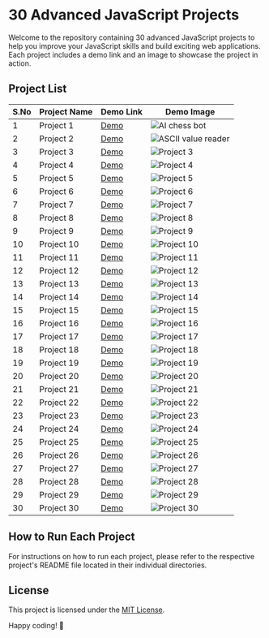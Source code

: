 # 30 Advanced JavaScript Projects

Welcome to the repository containing 30 advanced JavaScript projects to help you improve your JavaScript skills and build exciting web applications. Each project includes a demo link and an image to showcase the project in action.

## Project List

| S.No | Project Name          | Demo Link                                     | Demo Image                                    |
|------|-----------------------|-----------------------------------------------|-----------------------------------------------|
| 1    | Project 1             | [Demo](project1-demo-link)                   | ![AI chess bot](https://github.com/abdul-1432/30_Adv_JS_Projects/assets/124916666/959bbe5e-0b34-4afc-96dd-93da026badb7) |
| 2    | Project 2             | [Demo](project2-demo-link)                   | ![ASCII value reader](https://github.com/abdul-1432/30_Adv_JS_Projects/assets/124916666/c28445b1-aaa2-4261-b113-99a7b1c4cb2a)|
| 3    | Project 3             | [Demo](project3-demo-link)                   | ![Project 3](project3-demo-image.png)         |
| 4    | Project 4             | [Demo](project4-demo-link)                   | ![Project 4](project4-demo-image.png)         |
| 5    | Project 5             | [Demo](project5-demo-link)                   | ![Project 5](project5-demo-image.png)         |
| 6    | Project 6             | [Demo](project6-demo-link)                   | ![Project 6](project6-demo-image.png)         |
| 7    | Project 7             | [Demo](project7-demo-link)                   | ![Project 7](project7-demo-image.png)         |
| 8    | Project 8             | [Demo](project8-demo-link)                   | ![Project 8](project8-demo-image.png)         |
| 9    | Project 9             | [Demo](project9-demo-link)                   | ![Project 9](project9-demo-image.png)         |
| 10   | Project 10            | [Demo](project10-demo-link)                  | ![Project 10](project10-demo-image.png)       |
| 11   | Project 11            | [Demo](project11-demo-link)                  | ![Project 11](project11-demo-image.png)       |
| 12   | Project 12            | [Demo](project12-demo-link)                  | ![Project 12](project12-demo-image.png)       |
| 13   | Project 13            | [Demo](project13-demo-link)                  | ![Project 13](project13-demo-image.png)       |
| 14   | Project 14            | [Demo](project14-demo-link)                  | ![Project 14](project14-demo-image.png)       |
| 15   | Project 15            | [Demo](project15-demo-link)                  | ![Project 15](project15-demo-image.png)       |
| 16   | Project 16            | [Demo](project16-demo-link)                  | ![Project 16](project16-demo-image.png)       |
| 17   | Project 17            | [Demo](project17-demo-link)                  | ![Project 17](project17-demo-image.png)       |
| 18   | Project 18            | [Demo](project18-demo-link)                  | ![Project 18](project18-demo-image.png)       |
| 19   | Project 19            | [Demo](project19-demo-link)                  | ![Project 19](project19-demo-image.png)       |
| 20   | Project 20            | [Demo](project20-demo-link)                  | ![Project 20](project20-demo-image.png)       |
| 21   | Project 21            | [Demo](project21-demo-link)                  | ![Project 21](project21-demo-image.png)       |
| 22   | Project 22            | [Demo](project22-demo-link)                  | ![Project 22](project22-demo-image.png)       |
| 23   | Project 23            | [Demo](project23-demo-link)                  | ![Project 23](project23-demo-image.png)       |
| 24   | Project 24            | [Demo](project24-demo-link)                  | ![Project 24](project24-demo-image.png)       |
| 25   | Project 25            | [Demo](project25-demo-link)                  | ![Project 25](project25-demo-image.png)       |
| 26   | Project 26            | [Demo](project26-demo-link)                  | ![Project 26](project26-demo-image.png)       |
| 27   | Project 27            | [Demo](project27-demo-link)                  | ![Project 27](project27-demo-image.png)       |
| 28   | Project 28            | [Demo](project28-demo-link)                  | ![Project 28](project28-demo-image.png)       |
| 29   | Project 29            | [Demo](project29-demo-link)                  | ![Project 29](project29-demo-image.png)       |
| 30   | Project 30            | [Demo](project30-demo-link)                  | ![Project 30](project30-demo-image.png)       |

## How to Run Each Project

For instructions on how to run each project, please refer to the respective project's README file located in their individual directories.

## License

This project is licensed under the [MIT License](LICENSE.md).

Happy coding! 🚀

